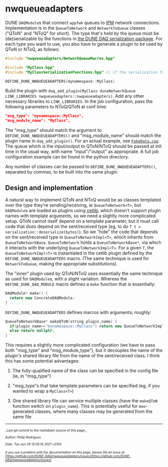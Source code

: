 # nwqueueadapters

DUNE `DAQModule`s that connect `appfwk` queues to [IPM](https://github.com/DUNE-DAQ/ipm) network connections. Implementation is in the `QueueToNetwork` and `NetworkToQueue` classes ("QToN" and "NToQ" for short). The type that's held by the queue must be (de)serializable by the functions in [the DUNE DAQ serialization package](https://github.com/DUNE-DAQ/serialization). For each type you want to use, you also have to generate a plugin to be used by QToN or NToQ, as follows:

```cpp
#include "nwqueueadapters/NetworkQueueMacros.hpp"

#include "MyClass.hpp"
#include "MyClassSerializationFunctions.hpp" // if the serialization functions don't live in MyClass.hpp

DEFINE_DUNE_NWQUEUEADAPTERS(mynamespace::MyClass)
```

Build the plugin with `daq_add_plugin(MyClass duneNetworkQueue LINK_LIBRARIES nwqueueadapters::nwqueueadapters)`. Add any other necessary libraries to `LINK_LIBRARIES`. In the job configuration, pass the following parameters to NToQ/QToN at conf time:

```json
"msg_type": "mynamespace::MyClass",
"msg_module_name": "MyClass",
```

The "msg_type" should match the argument to `DEFINE_DUNE_NWQUEUEADAPTERS()` and "msg_module_name" should match the plugin name in `daq_add_plugin()`. For an actual example, see [`FakeData.cpp`](./test/plugins/FakeData.cpp). The queue which is the input/output to QToN/NToQ should be passed at init time in the usual way, with name "input"/"output" as appropriate. A full job configuration example can be found in the python directory.

Any number of classes can be passed to `DEFINE_DUNE_NWQUEUEADAPTERS()`, separated by commas, to be built into the same plugin.

## Design and implementation

A natural way to implement QToN and NToQ would be as classes templated over the type they're sending/receiving, ie `QueueToNetwork<T>`, but `DAQModule`s are loaded as plugins using [cetlib](https://cdcvs.fnal.gov/redmine/projects/cetlib/wiki), which doesn't support plugin names with template arguments, so we need a slightly more complicated setup. QToN cannot itself depend on a template parameter, but it must call code that _does_ depend on the sent/received type (eg, to do `T t = serialization::deserialize(bytes)`). So we "hide" the code that depends on the sent/received type in `QueueToNetworkImpl<T>`, which inherits from `QueueToNetworkBase`. `QueueToNetwork` holds a `QueueToNetworkBase*`, via which it interacts with the underlying `QueueToNetworkImpl<T>`. For a given `T`, the  `QueueToNetworkImpl<T>` is instantiated in the cetlib plugin defined by the `DEFINE_DUNE_NWQUEUEADAPTERS` macro. (The same technique is used for `NetworkToQueue`, making the appropriate substitutions).

The "inner" plugin used by QToN/NToQ uses essentially the same technique as used for `DAQModule`s, with a slight variation. Whereas the `DEFINE_DUNE_DAQ_MODULE` macro defines a `make` function that is essentially:

```cpp
DAQModule* make() {
  return new ConcreteDAQModule;
}
```

`DEFINE_DUNE_NWQUEUEADAPTERS` defines macros with arguments; roughly:

```cpp
QueueToNetworkBase* makeQToN(string plugin_name) {
  if(plugin_name=="mynamespace::MyClass") return new QueueToNetworkImpl<mynamespace::MyClass>();
  else return nullptr;
}
```

This requires a slightly more complicated configuration (we have to pass both "msg_type" and "msg_module_type"), but it decouples the name of the plugin's shared library file from the name of the sent/received class. I think this has some potential advantages:



1. The fully-qualified name of the class can be specified in the config file (ie, in "msg_type")


2. "msg_type"s that take template parameters can be specified (eg, if you wanted to wrap a `MyClass<T>`)


3. One shared library file can service multiple classes (have the `makeQToN` function switch on `plugin_name`). This is potentially useful for `moo`-generated classes, where many classes may be generated from the same file



-----

<font size="1">
_Last git commit to the markdown source of this page:_


_Author: Philip Rodrigues_

_Date: Tue Jun 29 12:05:16 2021 +0100_

_If you see a problem with the documentation on this page, please file an Issue at [https://github.com/DUNE-DAQ/nwqueueadapters/issues](https://github.com/DUNE-DAQ/nwqueueadapters/issues)_
</font>
